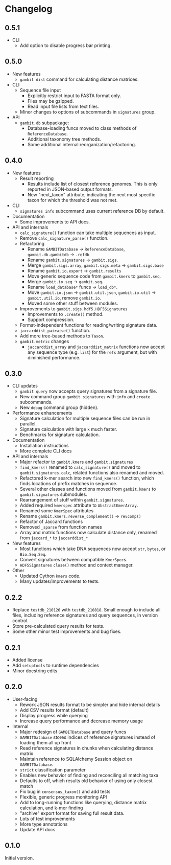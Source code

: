 # Changelog


## 0.5.1

* CLI
    * Add option to disable progress bar printing.


## 0.5.0

* New features
    * `gambit dist` command for calculating distance matrices.
* CLI
    * Sequence file input
        * Explicitly restrict input to FASTA format only.
        * Files may be gzipped.
        * Read input file lists from text files.
    * Minor changes to options of subcommands in `signatures` group.
* API
    * `gambit.db` subpackage:
        * Database-loading funcs moved to class methods of `ReferenceDatabase`.
        * Additional taxonomy tree methods.
        * Some additional internal reorganization/refactoring.


## 0.4.0

* New features
    * Result reporting
        * Results include list of closest reference genomes. This is only reported in JSON-based
          output formats.
        * New "next_taxon" attribute, indicating the next most specific taxon for which the
          threshold was not met.
* CLI
	* `signatures info` subcommand uses current reference DB by default.
* Documentation
	* Some improvements to API docs.
* API and internals
	* `calc_signature()` function can take multiple sequences as input.
	* Remove `calc_signature_parse()` function.
	* Refactoring
		* Rename `GAMBITDatabase` -> `ReferenceDatabase`, `gambit.db.gambitdb` -> `.refdb`
		* Rename `gambit.signatures` -> `gambit.sigs`.
		* Merge `gambit.sigs.array`, `gambit.sigs.meta` -> `gambit.sigs.base`
		* Rename `gambit.io.export` -> `gambit.results`
		* Move generic sequence code from `gambit.kmers` to `gambit.seq`.
		* Merge `gambit.io.seq` -> `gambit.seq`.
		* Rename `load_database*` funcs -> `load_db*`.
		* Move `gambit.io.json` -> `gambit.util.json`, `gambit.io.util` -> `gambit.util.io`,
		  remove `gambit.io`.
		* Moved some other stuff between modules.
	* Improvements to `gambit.sigs.hdf5.HDF5Signatures`
		* Improvements to `.create()` method.
		* Support compression.
	* Format-independent functions for reading/writing signature data.
	* `jaccarddist_pairwise()` function.
	* Add more tree-based methods to `Taxon`.
	* `gambit.metric` changes
		* `jaccarddist_array` and `jaccarddist_matrix` functions now accept any sequence type (e.g.
		  `list`) for the `refs` argument, but with diminished performance.


## 0.3.0

* CLI updates
	* `gambit query` now accepts query signatures from a signature file.
	* New command group `gambit signatures` with `info` and `create` subcommands.
	* New `debug` command group (hidden).
* Performance enhancements
	* Signature calculation for multiple sequence files can be run in parallel.
	* Signature calculation with large `k` much faster.
	* Benchmarks for signature calculation.
* Documentation
	* Installation instructions
	* More complete CLI docs
* API and internals
	* Major refactor to `gambit.kmers` and `gambit.signatures`
	* `find_kmers()` renamed to `calc_signature()` and moved to `gambit.signatures.calc`, related
		functions also renamed and moved.
	* Refactored k-mer search into new `find_kmers()` function, which finds locations of prefix
		matches in sequence.
	* Several other classes and functions moved from `gambit.kmers` to `gambit.signatures` submodules.
	* Rearrangement of stuff within `gambit.signatures`.
	* Added required `kmerspec` attribute to `AbstractKmerArray`.
	* Renamed some `KmerSpec` attributes
	* Rename `gambit.kmers.reverse_complement()` -> `revcomp()`
	* Refactor of Jaccard functions
	* Removed `_sparse` from function names
	* Array and matrix functions now calculate distance only, renamed from `jaccard_*` to `jaccarddist_*`
* New features
	* Most functions which take DNA sequences now accept `str`, `bytes`, or `Bio.Seq.Seq`.
	* Convert signatures between compatible `KmerSpec`s.
	* `HDF5Signatures` `close()` method and context manager.
* Other
	* Updated Cython `kmers` code.
	* Many updates/improvements to tests.


## 0.2.2

* Replace `testdb_210126` with `testdb_210818`. Small enough to include all files, including reference signatures and query sequences, in version control.
* Store pre-calculated query results for tests.
* Some other minor test improvements and bug fixes.


## 0.2.1

* Added license
* Add `setuptools` to runtime dependencies
* Minor docstring edits


## 0.2.0

* User-facing
	* Rework JSON results format to be simpler and hide internal details
	* Add CSV results format (default)
	* Display progress while querying
	* Increase query performance and decrease memory usage
* Internal
	* Major redesign of `GAMBITDatabase` and query funcs
	* `GAMBITDatabase` stores indices of reference signatures instead of loading them all up front
	* Read reference signatures in chunks when calculating distance matrix
	* Maintain reference to SQLAlchemy Session object on `GAMBITDatabase`.
	* `strict` classification parameter
	* Enables new behavior of finding and reconciling all matching taxa
	* Defaults to off, which results old behavior of using only closest match
	* Fix bug in `consensus_taxon()` and add tests
	* Flexible, generic progress monitoring API
	* Add to long-running functions like querying, distance matrix calculation, and k-mer finding
	* "archive" export format for saving full result data.
	* Lots of test improvements
	* More type annotations
	* Update API docs


## 0.1.0

Initial version.
